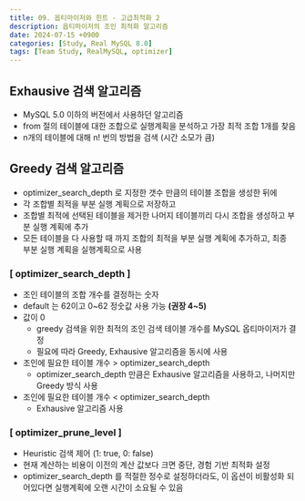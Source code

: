 ```yaml
---
title: 09. 옵티마이저와 힌트 - 고급최적화 2
description: 옵티마이저의 조인 최적화 알고리즘
date: 2024-07-15 +0900
categories: [Study, Real MySQL 8.0]
tags: [Team Study, RealMySQL, optimizer]
---
```


## <b>Exhausive 검색 알고리즘</b>
- MySQL 5.0 이하의 버전에서 사용하던 알고리즘
- from 절의 테이블에 대한 조합으로 실행계획을 분석하고 가장 최적 조합 1개를 찾음
- n개의 테이블에 대해 n! 번의 방법을 검색 (시간 소모가 큼)

## <b>Greedy 검색 알고리즘</b>
- optimizer_search_depth 로 지정한 갯수 만큼의 테이블 조합을 생성한 뒤에 
- 각 조합별 최적을 부분 실행 계획으로 저장하고
- 조합별 최적에 선택된 테이블을 제거한 나머지 테이블끼리 다시 조합을 생성하고 부분 실행 계획에 추가
- 모든 테이블을 다 사용할 때 까지 조합의 최적을 부분 실행 계획에 추가하고, 최종 부분 실행 계획을 실행계획으로 사용

### [ optimizer_search_depth ]
- 조인 테이블의 조합 개수를 결정하는 숫자
- default 는 62이고 0~62 정숫값 사용 가능 <b>(권장 4~5) </b>
- 값이 0
  - greedy  검색을 위한 최적의 조인 검색 테이블 개수를 MySQL 옵티마이저가 결정
  - 필요에 따라 Greedy, Exhausive 알고리즘을 동시에 사용
- 조인에 필요한 테이블 개수 > optimizer_search_depth
  - optimizer_search_depth 만큼은 Exhausive 알고리즘을 사용하고, 나머지만 Greedy 방식 사용
- 조인에 필요한 테이블 개수 < optimizer_search_depth
  - Exhausive 알고리즘 사용

### [ optimizer_prune_level ]
- Heuristic 검색 제어 (1: true, 0: false)
- 현재 계산하는 비용이 이전의 계산 값보다 크면 중단, 경험 기반 최적화 설정
- optimizer_search_depth 를 적절한 정수로 설정하더라도, 이 옵션이 비활성화 되어있다면 실행계획에 오랜 시간이 소요될 수 있음
